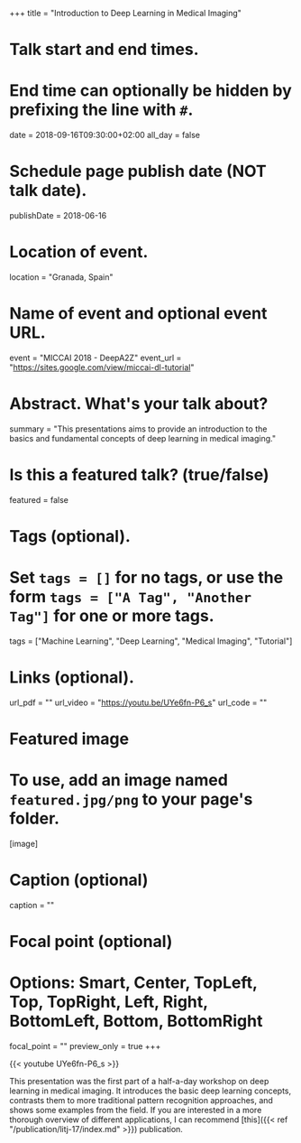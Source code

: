 +++
title = "Introduction to Deep Learning in Medical Imaging"

# Talk start and end times.
#   End time can optionally be hidden by prefixing the line with `#`.
date = 2018-09-16T09:30:00+02:00
all_day = false

# Schedule page publish date (NOT talk date).
publishDate = 2018-06-16

# Location of event.
location = "Granada, Spain"

# Name of event and optional event URL.
event = "MICCAI 2018 - DeepA2Z"
event_url = "https://sites.google.com/view/miccai-dl-tutorial"

# Abstract. What's your talk about?
summary = "This presentations aims to provide an introduction to the basics and fundamental concepts of deep learning in medical imaging."

# Is this a featured talk? (true/false)
featured = false

# Tags (optional).
#   Set `tags = []` for no tags, or use the form `tags = ["A Tag", "Another Tag"]` for one or more tags.
tags = ["Machine Learning", "Deep Learning", "Medical Imaging", "Tutorial"]

# Links (optional).
url_pdf = ""
url_video = "https://youtu.be/UYe6fn-P6_s"
url_code = ""

# Featured image
# To use, add an image named `featured.jpg/png` to your page's folder. 
[image]
  # Caption (optional)
  caption = ""

  # Focal point (optional)
  # Options: Smart, Center, TopLeft, Top, TopRight, Left, Right, BottomLeft, Bottom, BottomRight
  focal_point = ""
  preview_only = true
+++

{{< youtube UYe6fn-P6_s >}}

This presentation was the first part of a half-a-day workshop on deep learning in medical imaging. It introduces the basic deep learning concepts, contrasts them to more traditional pattern recognition approaches, and shows some examples from the field. If you are interested in a more thorough overview of different applications, I can recommend [this]({{< ref "/publication/litj-17/index.md" >}}) publication.
